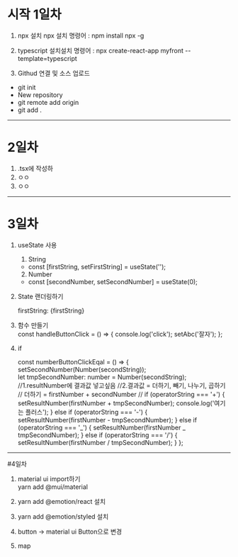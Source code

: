 # 시작 1일차

1. npx 설치 npx 설치 명령어 : npm install npx -g

2. typescript 설치설치 명령어 : npx create-react-app myfront --template=typescript

3. Githud 연결 및 소스 업로드

- git init
- New repository
- git remote add origin
- git add .

---

# 2일차

<ol>
   <li>.tsx에 작성하</li>
   <li>ㅇㅇ</li>
   <li>ㅇㅇ</li>
</ol>

---

# 3일차

1. useState 사용

   1. String

   - const [firstString, setFirstString] = useState('');

   2. Number

   - const [secondNumber, setSecondNumber] = useState(0);

2. State 랜더링하기

   firstString: {firstString}

3. 함수 만들기  
   const handleButtonClick = () => { console.log('click'); setAbc('잘자'); };

4. if

   const numberButtonClickEqal = () => { setSecondNumber(Number(secondString));  
   let tmpSecondNumber: number = Number(secondString); //1.resultNumber에 결과값 넣고싶음 //2.결과값 = 더하기, 빼기, 나누기, 곱하기 // 더하기 = firstNumber + secondNumber // if (operatorString === '+') { setResultNumber(firstNumber + tmpSecondNumber); console.log('여기는 플러스'); } else if (operatorString === '-') { setResultNumber(firstNumber - tmpSecondNumber); } else if (operatorString === '_') { setResultNumber(firstNumber _ tmpSecondNumber); } else if (operatorString === '/') { setResultNumber(firstNumber / tmpSecondNumber); } };

---

#4일차

1. material ui import하기  
   yarn add @mui/material

2. yarn add @emotion/react 설치

3. yarn add @emotion/styled 설치

4. button -> material ui Button으로 변경

5. map
